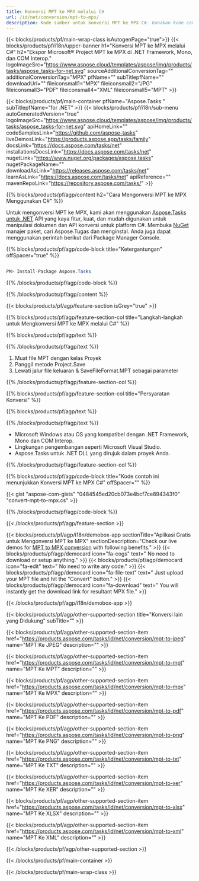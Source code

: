 ```yaml
---
title: Konversi MPT ke MPX melalui C# 
url: /id/net/conversion/mpt-to-mpx/ 
description: Kode sumber untuk konversi MPT ke MPX C#. Gunakan kode contoh API untuk file MPT batch ke konversi MPX dalam VB.NET Asp.NET atau aplikasi berbasis .NET apa pun.
---
```


{{< blocks/products/pf/main-wrap-class isAutogenPage="true">}}
{{< blocks/products/pf/i18n/upper-banner h1="Konversi MPT ke MPX melalui C#" h2="Ekspor Microsoft® Project MPT ke MPX di .NET Framework, Mono, dan COM Interop." logoImageSrc="https://www.aspose.cloud/templates/aspose/img/products/tasks/aspose_tasks-for-net.svg" sourceAdditionalConversionTag="" additionalConversionTag="MPX" pfName="" subTitlepfName="" downloadUrl="" fileiconsmall1="MPX" fileiconsmall2="JPG" fileiconsmall3="PDF" fileiconsmall4="XML" fileiconsmall5="MPT" >}}

{{< blocks/products/pf/main-container pfName="Aspose.Tasks " subTitlepfName="for .NET" >}}
{{< blocks/products/pf/i18n/sub-menu autoGeneratedVersion="true" logoImageSrc="https://www.aspose.cloud/templates/aspose/img/products/tasks/aspose_tasks-for-net.svg" apiHomeLink="" codeSamplesLink="https://github.com/aspose-tasks" liveDemosLink="https://products.aspose.app/tasks/family" docsLink="https://docs.aspose.com/tasks/net" installationsDocsLink="https://docs.aspose.com/tasks/net" nugetLink="https://www.nuget.org/packages/aspose.tasks" nugetPackageName="" downloadAsLink="https://releases.aspose.com/tasks/net" learnAsLink="https://docs.aspose.com/tasks/net" apiReference="" mavenRepoLink="https://repository.aspose.com/tasks/" >}}

{{% blocks/products/pf/agp/content h2="Cara Mengonversi MPT ke MPX Menggunakan C#" %}}

Untuk mengonversi MPT ke MPX, kami akan menggunakan
 [Aspose.Tasks untuk .NET](https://products.aspose.com/tasks/net)
 API yang kaya fitur, kuat, dan mudah digunakan untuk manipulasi dokumen dan API konversi untuk platform C#. Membuka
 [NuGet](https://www.nuget.org/packages/aspose.tasks)
 manajer paket, cari
 Aspose.Tugas
 dan menginstal. Anda juga dapat menggunakan perintah berikut dari Package Manager Console.

{{% blocks/products/pf/agp/code-block title="Ketergantungan" offSpacer="true" %}}

```cs

PM> Install-Package Aspose.Tasks

```

{{% /blocks/products/pf/agp/code-block %}}

{{% /blocks/products/pf/agp/content %}}

{{< blocks/products/pf/agp/feature-section isGrey="true" >}}

{{% blocks/products/pf/agp/feature-section-col title="Langkah-langkah untuk Mengkonversi MPT ke MPX melalui C#" %}}

{{% blocks/products/pf/agp/text %}}

{{% /blocks/products/pf/agp/text %}}

1. Muat file MPT dengan kelas Proyek
1. Panggil metode Project.Save
1. Lewati jalur file keluaran & SaveFileFormat.MPT sebagai parameter

{{% /blocks/products/pf/agp/feature-section-col %}}

{{% blocks/products/pf/agp/feature-section-col title="Persyaratan Konversi" %}}

{{% blocks/products/pf/agp/text %}}

{{% /blocks/products/pf/agp/text %}}

- Microsoft Windows atau OS yang kompatibel dengan .NET Framework, Mono dan COM Interop.
- Lingkungan pengembangan seperti Microsoft Visual Studio.
- Aspose.Tasks untuk .NET DLL yang dirujuk dalam proyek Anda.

{{% /blocks/products/pf/agp/feature-section-col %}}

{{% blocks/products/pf/agp/code-block title="Kode contoh ini menunjukkan Konversi MPT ke MPX C#" offSpacer="" %}}

{{< gist "aspose-com-gists" "0484545ed20cb073e4bcf7ce894343f0" "convert-mpt-to-mpx.cs" >}}

{{% /blocks/products/pf/agp/code-block %}}

{{< /blocks/products/pf/agp/feature-section >}}

<!-- aboutfile Starts -->

{{< blocks/products/pf/agp/i18n/demobox-app sectionTitle="Aplikasi Gratis untuk Mengonversi MPT ke MPX" sectionDescription="Check our live demos for [MPT to MPX conversion](https://products.aspose.app/tasks/conversion/mpt-to-mpx) with following benefits." >}}
        {{< blocks/products/pf/agp/democard icon="fa-cogs" text=" No need to download or setup anything." >}}
        {{< blocks/products/pf/agp/democard icon="fa-edit" text=" No need to write any code." >}}
        {{< blocks/products/pf/agp/democard icon="fa-file-text" text=" Just upload your MPT file and hit the \"Convert\" button." >}}
        {{< blocks/products/pf/agp/democard icon="fa-download" text=" You will instantly get the download link for resultant MPX file." >}}

{{< /blocks/products/pf/agp/i18n/demobox-app >}}

<!-- aboutfile Ends -->

{{< blocks/products/pf/agp/other-supported-section title="Konversi lain yang Didukung" subTitle="" >}}

{{< blocks/products/pf/agp/other-supported-section-item href="https://products.aspose.com/tasks/id/net/conversion/mpt-to-jpeg" name="MPT Ke JPEG" description="" >}}

{{< blocks/products/pf/agp/other-supported-section-item href="https://products.aspose.com/tasks/id/net/conversion/mpt-to-mpt" name="MPT Ke MPT" description="" >}}

{{< blocks/products/pf/agp/other-supported-section-item href="https://products.aspose.com/tasks/id/net/conversion/mpt-to-mpx" name="MPT Ke MPX" description="" >}}

{{< blocks/products/pf/agp/other-supported-section-item href="https://products.aspose.com/tasks/id/net/conversion/mpt-to-pdf" name="MPT Ke PDF" description="" >}}

{{< blocks/products/pf/agp/other-supported-section-item href="https://products.aspose.com/tasks/id/net/conversion/mpt-to-png" name="MPT Ke PNG" description="" >}}

{{< blocks/products/pf/agp/other-supported-section-item href="https://products.aspose.com/tasks/id/net/conversion/mpt-to-txt" name="MPT Ke TXT" description="" >}}

{{< blocks/products/pf/agp/other-supported-section-item href="https://products.aspose.com/tasks/id/net/conversion/mpt-to-xer" name="MPT Ke XER" description="" >}}

{{< blocks/products/pf/agp/other-supported-section-item href="https://products.aspose.com/tasks/id/net/conversion/mpt-to-xlsx" name="MPT Ke XLSX" description="" >}}

{{< blocks/products/pf/agp/other-supported-section-item href="https://products.aspose.com/tasks/id/net/conversion/mpt-to-xml" name="MPT Ke XML" description="" >}}



{{< /blocks/products/pf/agp/other-supported-section >}}

{{< /blocks/products/pf/main-container >}}
    
{{< /blocks/products/pf/main-wrap-class >}}